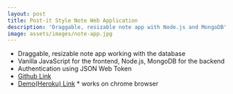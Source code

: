 ```yaml
---
layout: post
title: Post-it Style Note Web Application
description: 'Draggable, resizable note app with Node.js and MongoDB'
image: assets/images/note-app.jpg
---
```

- Draggable, resizable note app working with the database
- Vanilla JavaScript for the frontend, Node.js, MongoDB for the backend
- Authentication using JSON Web Token  
- [Github Link](https://github.com/sijoonlee/note-app)  
- [Demo(Heroku) Link](https://sijoon-note-app.herokuapp.com/) * works on chrome browser
